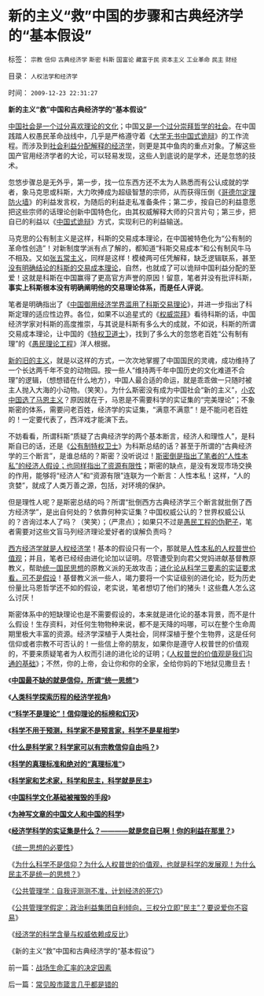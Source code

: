 # 新的主义“救”中国的步骤和古典经济学的“基本假设”

标签： `宗教` `信仰` `古典经济学` `斯密` `科斯` `国富论` `藏富于民` `资本主义` `工业革命` `民主` `财经` 

目录： `人权法学和经济学`

时间： `2009-12-23 22:31:27`

**新的主义“救”中国和古典经济学的“基本假设”**

[中国社会是一个过分喜欢理论的文化](../../../2009/7/29/过分崇拜理论和哲学的社会文化必定崇拜权威.md)；中国[又是一个过分崇拜哲学的社会](../../../2009/7/3/哲学有道德审查科学的特权吗？.md)。在中国践踏人权愚民革命战线中，几乎是严格遵守着《[大学无书中国式诡辩](../../../2008/8/31/“大学无书”，远离中国式诡辩！.md)》的工作流程。而涉及到[社会利益分配解释的经济学](../../../2009/12/15/最要不得权威的经济学和权威的政治经济学.md)，则更是其中鱼肉的重点对象。了解这些国产官用经济学者的大论，可以轻易发现，这些人到底说的是学术，还是忽悠的技术。

忽悠步骤总是无外乎，第一步，找一位东西方还不太为人熟悉而有公认成就的学者，象马克思或科斯，大力吹捧成为超级智慧的宗师，从而获得压倒《[哥德尔定理防火墙](../../../2009/6/9/正确处理宗教及唯心信仰和科学实证性的关系.md)》的利益发言权，为随后的利益走私准备条件；第二步，按自已的利益意愿把这些宗师的话理论创新中国特色化，由其权威解释大师的只言片句；第三步，把自已的利益以《[中国式诡辩](../../../2009/5/5/假装无私！专业化打哑迷诡辩的中国式专家.md)》方式，实现利已的利益输送。

马克思的公有制主义是这样，科斯的交易成本理论，在中国被特色化为“公有制的革命性创造”！对新制度学派有点了解的，都知道“科斯交易成本”和公有制风牛马不相及。又如[张五常主义](../../../2009/10/14/张五常教授诺奖蒙冤录再谈中国式诡辩大学无书.md)，同样是这样！模棱两可任凭解释，缺乏逻辑联系，甚至[没有明确结论的科斯的交易成本理论](../../../2009/9/9/人权是科斯交易成本理论的前提即议价权.md)，自然，也就成了可以诡辩中国利益分配的至爱！这就是科斯在中国赢得了更高官方声誉的原因！留意，笔者并没有批评科斯，**事实上科斯根本没有明确阐明他的交易理论体系，而是任人评说**。

笔者是明确指出了《[中国御用经济学界滥用了科斯交易理论](../../../2009/7/22/科斯定理的缺陷和交易成本概念的滥用.md)》，并进一步指出了科斯定理的适应性边界。各位，如果不以追星式的《[权威崇拜](../../../2008/10/10/中国式诡辩：官本位文化之权位崇拜心魔.md)》看待科斯的话，中国经济学家对科斯的高度推崇，与其说是科斯有多么大的成就，不如说，科斯的所谓交易成本理论，让中国的《[特权卫道士](../../../2009/7/26/极左特权卫士的道德优越感来自何处.md)》，找到了多么大的忽悠老百姓“公有制有理”的《[愚民理论工程](../../../2009/7/27/可爱右派越辩越黑.md)》洋人根据。

[新的旧的主义](../../../2009/10/17/新的主义又来救中国.md)，就是以这样的方式，一次次地掌握了中国国民的灵魂，成功维持了一个长达两千年不变的动物园。按一些人“维持两千年中国历史的文化难道不合理”的逻辑，（想想错在什么地方），中国人最合适的命运，就是乖乖做一只随时被主人抛入大海的小动物。（笑笑）。为什么斯密没有成为中国社会“新的主义”，[小农中国选了马恩主义](../../../2009/6/26/马恩主义为什么适合移植入中国传统社会.md)？原因就在于，马恩是不需要科学的实证集的“完美理论”；不象斯密的体系，需要问老百姓，经济学的实证集，“满意不满意”！是不能问老百姓的！一定要代表了，西洋戏才能演下去。

不妨看看，所谓科斯“质疑了古典经济学的两个基本断言，经济人和理性人”，是科斯自已的话，还是《[公有制特权卫士](../../../2009/7/15/特权卫士高尚道德情操背后的小小自私.md)》为科斯总结的话？甚至于所谓的“古典经济学的三个断言”，是谁总结的？斯密？没听说过！[斯密倒是指出了笔者的“人性本私”的经济人假设；也同样指出了资源有限性](../../../2009/11/6/斯密的《道德情操论》和君权贵族的道德情操.md)；斯密的缺点，是没有发现市场交换的作用，能够将“经济人”和“资源有限”连联为一个断言：人性本私！这样，“人的贪婪”，就成了人类万善之源，包括，对环境的保护。

但是理性人呢？是斯密总结的吗？所谓“批倒西方古典经济学三个断言就批倒了西方经济学”，是出自何处的？依靠何种实证集？中国权威公认的？世界权威公认的？咨询过本人了吗？（笑笑）；（严肃点）；如果只不过是[愚民工程的伪靶子](../../../2009/7/27/实用主义的现代愚民制造业.md)，笔者需要对这些文盲马列经济理论爱好者的误解负责吗？

[西方经济学就是人权经济学](../../../2009/10/22/人权经济学是对西方经济学的验证和运用.md)！基本的假设只有一个，那就是[人性本私的人权普世价值观](../../../2009/10/20/人权对象模型和人权经济学.md)；并且，笔者已经经由进化论加以证明。尽管遭受到向君父党妈进献基督教原教义，帮助[统一国民思想](../../../2009/12/16/统一思想的必要性.md)的原教义派的无故攻击；[进化论从科学三要素的实证要求看，可不是假设](../../../2009/11/16/科学，进化论和普世价值观.md)！基督教义派一些人，竭力要将一个实证级别的进化论，贬为历史份量比马恩哲学还不如的假设，老实说，笔者想切了他们的猪头！这些蠢人怎么这么讨厌！

斯密体系中的短缺理论也是不需要假设的，本来就是进化论的基本背景，而不是什么假设！生存资料，对任何生物物种来说，都不是天降的吗哪，可以在整个生命周期里极大丰富的资源。经济学深植于人类社会，同样深植于整个生物界，这是任何信仰或者宗教不可否认的！一些信上帝的朋友，如果你是遵守人权普世的价值观的，不要来质疑笔者为人权而引进的进化论的证明；《[人权普世的价值观是我们沟通的基础](../../../2009/6/14/人权普世价值观是自由信仰的前提条件.md)》；不然，你的上帝，会让你和你的全家，全给你妈的下地狱见撒旦去！

《[**中国最不缺的就是信仰，所谓“统一思想”**](../../../2009/11/27/中国最不缺的就是信仰，所谓“统一思想”.md)》

《[**人类科学探索历程的经济学视角**](../../../2009/11/28/人类科学探索历程的经济学视角.md)》

《[**“科学不是理论”！信仰理论的标榜和幻灭**](../../../2009/11/29/“科学不是理论”！信仰理论的标榜和幻灭.md)》

《[**科学不用于预测，科学家不是预言家，科学不是星相学**](../../../2009/12/2/科学不用于预测，科学家不是预言家，科学不是星相学.md)》

《[**什么是科学家？科学家可以有宗教信仰自由吗？**](../../../2009/12/2/什么是科学家？科学家可以有宗教信仰自由吗？.md)》

《[**科学的真理标准和绝对的“真理标准”**](../../../2009/12/4/科学的真理标准和绝对的“真理标准”.md)》

《[**科学家和艺术家，科学和民主，科学就是民主**](../../../2009/12/7/科学家和艺术家，科学和民主.md)》

《[**中国科学文化基础被摧毁的手段**](../../../2009/12/8/中国科学文化基础被摧毁的手段.md)》

《[**为神写文章的中国文人和中国的科学**](../../../2009/12/8/为神写文章的中国文人和中国的科学.md)》

《[**经济学科学的实证集是什么？————就是您自已啊！你的利益在那里？**](../../../2009/12/14/经济学科学的实证集是什么？.md)》

《[统一思想的必要性](../../../2009/12/16/统一思想的必要性.md)》

《[为什么科学不是信仰？为什么人权普世的价值观，也就是科学的发展观！为什么民主不是统一的思想？](../../../2009/12/17/为什么科学不是信仰？为什么普价就是科学的发展观.md)》

《[公共管理学：自我评测测不准，计划经济的死穴](../../../2009/12/21/“自我评分测不准”，计划经济的死穴.md)》

《[公共管理学假定：政治利益集团自利倾向，三权分立即“民主”？要说爱你不容易](../../../2009/12/22/公共管理学假定：三权分立要说爱你不容易.md)》

《[经济学的科学含量与权威依赖成反比](../../../2009/12/23/经济学的科学含量与权威依赖成反比.md)》

《新的主义“救”中国和古典经济学的“基本假设”》



前一篇：[战场生命汇率的决定因素](../../../2009/12/23/战场生命汇率的决定因素.md)

后一篇：[常见股市箴言几乎都是错的](../../../2009/12/24/常见股市箴言几乎都是错的.md)